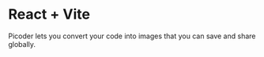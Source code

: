 # React + Vite

Picoder lets you convert your code into images that you can save and share globally.


